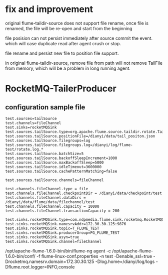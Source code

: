 # fix and improvement
original flume-taildir-source does not support file rename, once file is renamed, the file will be re-open and start from the beginning

file posision can not persist immediately after source commit the event.  which will case duplicate read after agent crush or stop. 

file rename and persist new file to position file support.

in original flume-taildir-source, remove file from path will not remove TailFile from memory, which will be a problem in long running agent.




# RocketMQ-TailerProducer
## configuration sample file
```
test.sources=tailSource
test.channels=fileChannel
test.sinks=rocketMQSink
test.sources.tailSource.type=org.apache.flume.source.taildir.rotate.TaildirSource
test.sources.tailSource.positionFile=/dianyi/data/tail_positon.json
test.sources.tailSource.filegroups=log
test.sources.tailSource.filegroups.log=/dianyi/log/flume-test/rotate.log.*
test.sources.tailSource.batchSize=5
test.sources.tailSource.backoffSleepIncrement=1000
test.sources.tailSource.maxBackoffSleep=5000
test.sources.tailSource.idleTimeout=3600000
test.sources.tailSource.cachePatternMatching=false

test.sources.tailSource.channels=fileChannel

test.channels.fileChannel.type = file
test.channels.fileChannel.checkpointDir = /dianyi/data/checkpoint/test
test.channels.fileChannel.dataDirs = /dianyi/data/flume/data/filechannel/test
test.channels.fileChannel.capacity = 10000
test.channels.fileChannel.transactionCapacity = 200

test.sinks.rocketMQSink.type=com.ndpmedia.flume.sink.rocketmq.RocketMQSink
test.sinks.rocketMQSink.namesrvAddr=172.30.30.125:9876
test.sinks.rocketMQSink.topic=T_FLUME_TEST
test.sinks.rocketMQSink.producerGroup=PG_FLUME_TEST
test.sinks.rocketMQSink.asyn=true
test.sinks.rocketMQSink.channel=fileChannel
```

/opt/apache-flume-1.6.0-bin/bin/flume-ng agent -c /opt/apache-flume-1.6.0-bin/conf/ -f flume-linux-conf.properties -n test -Denable_ssl=true -Drocketmq.namesrv.domain=172.30.30.125 -Dlog.home=/dianyi/log/logs -Dflume.root.logger=INFO,console
